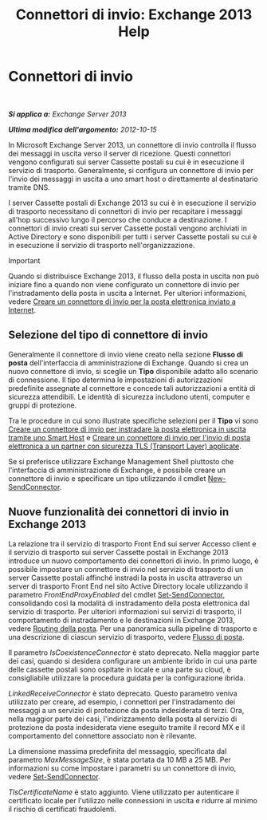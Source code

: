 ﻿---
title: 'Connettori di invio: Exchange 2013 Help'
TOCTitle: Connettori di invio
ms:assetid: 6aa19a12-c7b2-4eac-a8dc-9a4d26919ac5
ms:mtpsurl: https://technet.microsoft.com/it-it/library/Aa998662(v=EXCHG.150)
ms:contentKeyID: 50480902
ms.date: 05/22/2018
mtps_version: v=EXCHG.150
ms.translationtype: MT
---

# Connettori di invio

 

_**Si applica a:** Exchange Server 2013_

_**Ultima modifica dell'argomento:** 2012-10-15_

In Microsoft Exchange Server 2013, un connettore di invio controlla il flusso dei messaggi in uscita verso il server di ricezione. Questi connettori vengono configurati sui server Cassette postali su cui è in esecuzione il servizio di trasporto. Generalmente, si configura un connettore di invio per l'invio dei messaggi in uscita a uno smart host o direttamente al destinatario tramite DNS.

I server Cassette postali di Exchange 2013 su cui è in esecuzione il servizio di trasporto necessitano di connettori di invio per recapitare i messaggi all'hop successivo lungo il percorso che conduce a destinazione. I connettori di invio creati sui server Cassette postali vengono archiviati in Active Directory e sono disponibili per tutti i server Cassette postali su cui è in esecuzione il servizio di trasporto nell'organizzazione.


> [!IMPORTANT]
> Quando si distribuisce Exchange 2013, il flusso della posta in uscita non può iniziare fino a quando non viene configurato un connettore di invio per l'instradamento della posta in uscita a Internet. Per ulteriori informazioni, vedere <A href="create-a-send-connector-for-email-sent-to-the-internet-exchange-2013-help.md">Creare un connettore di invio per la posta elettronica inviato a Internet</A>.



## Selezione del tipo di connettore di invio

Generalmente il connettore di invio viene creato nella sezione **Flusso di posta** dell'interfaccia di amministrazione di Exchange. Quando si crea un nuovo connettore di invio, si sceglie un **Tipo** disponibile adatto allo scenario di connessione. Il tipo determina le impostazioni di autorizzazioni predefinite assegnate al connettore e concede tali autorizzazioni a entità di sicurezza attendibili. Le identità di sicurezza includono utenti, computer e gruppi di protezione.

Tra le procedure in cui sono illustrate specifiche selezioni per il **Tipo** vi sono [Creare un connettore di invio per instradare la posta elettronica in uscita tramite uno Smart Host](create-a-send-connector-to-route-outbound-email-through-a-smart-host-exchange-2013-help.md) e [Creare un connettore di invio per l'invio di posta elettronica a un partner con sicurezza TLS (Transport Layer) applicate](create-a-send-connector-to-send-email-to-a-partner-with-transport-layer-security-tls-applied-exchange-2013-help.md).

Se si preferisce utilizzare Exchange Management Shell piuttosto che l'interfaccia di amministrazione di Exchange, è possibile creare un connettore di invio e specificare un tipo utilizzando il cmdlet [New-SendConnector](https://technet.microsoft.com/it-it/library/aa998936\(v=exchg.150\)).

## Nuove funzionalità dei connettori di invio in Exchange 2013

La relazione tra il servizio di trasporto Front End sui server Accesso client e il servizio di trasporto sui server Cassette postali in Exchange 2013 introduce un nuovo comportamento dei connettori di invio. In primo luogo, è possibile impostare un connettore di invio nel servizio di trasporto di un server Cassette postali affinché instradi la posta in uscita attraverso un server di trasporto Front End nel sito Active Directory locale utilizzando il parametro *FrontEndProxyEnabled* del cmdlet [Set-SendConnector](https://technet.microsoft.com/it-it/library/aa998294\(v=exchg.150\)), consolidando così la modalità di instradamento della posta elettronica dal servizio di trasporto. Per ulteriori informazioni sui servizi di trasporto, il comportamento di instradamento e le destinazioni in Exchange 2013, vedere [Routing della posta](mail-routing-exchange-2013-help.md). Per una panoramica sulla pipeline di trasporto e una descrizione di ciascun servizio di trasporto, vedere [Flusso di posta](mail-flow-exchange-2013-help.md).

Il parametro *IsCoexistenceConnector* è stato deprecato. Nella maggior parte dei casi, quando si desidera configurare un ambiente ibrido in cui una parte delle cassette postali sono ospitate in locale e una parte su cloud, è consigliabile utilizzare la procedura guidata per la configurazione ibrida.

*LinkedReceiveConnector* è stato deprecato. Questo parametro veniva utilizzato per creare, ad esempio, i connettori per l'instradamento dei messaggi a un servizio di protezione da posta indesiderata di terzi. Ora, nella maggior parte dei casi, l'indirizzamento della posta al servizio di protezione da posta indesiderata viene eseguito tramite il record MX e il comportamento del connettore associato non è rilevante.

La dimensione massima predefinita del messaggio, specificata dal parametro *MaxMessageSize*, è stata portata da 10 MB a 25 MB. Per informazioni su come impostare i parametri su un connettore di invio, vedere [Set-SendConnector](https://technet.microsoft.com/it-it/library/aa998294\(v=exchg.150\)).

*TlsCertificateName* è stato aggiunto. Viene utilizzato per autenticare il certificato locale per l'utilizzo nelle connessioni in uscita e ridurre al minimo il rischio di certificati fraudolenti.

